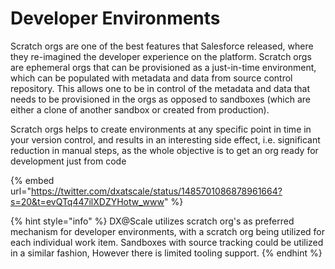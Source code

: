 # Developer Environments

Scratch orgs are one of the best features that Salesforce released, where they re-imagined the developer experience on the platform. Scratch orgs are ephemeral orgs that can be provisioned as a just-in-time environment, which can be populated with metadata and data from source control repository. This allows one to be in control of the metadata and data that needs to be provisioned in the orgs as opposed to sandboxes (which are either a clone of another sandbox or created from production).

Scratch orgs helps to create environments at any specific point in time in your version control, and results in an interesting side effect, i.e. significant reduction in manual steps, as the whole objective is to get an org ready for development just from code



{% embed url="https://twitter.com/dxatscale/status/1485701086878961664?s=20&t=evQTq447ilXDZYHotw_www" %}

{% hint style="info" %}
DX@Scale utilizes scratch org's as preferred mechanism for developer environments, with a scratch org being utilized for each individual work item. Sandboxes with source tracking could be utilized in a similar fashion, However there is limited tooling support.
{% endhint %}
